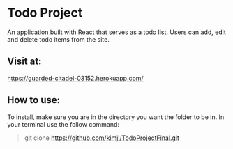 # Todo Project
An application built with React that serves as a todo list. Users can add, edit and delete todo items from the site.

## Visit at:
https://guarded-citadel-03152.herokuapp.com/

## How to use:
To install, make sure you are in the directory you want the folder to be in. In your terminal use the follow command:
> git clone https://github.com/kimjl/TodoProjectFinal.git
